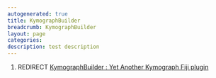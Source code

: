 ```yaml
---
autogenerated: true
title: KymographBuilder
breadcrumb: KymographBuilder
layout: page
categories: 
description: test description
---
```


1.  REDIRECT [KymographBuilder : Yet Another Kymograph Fiji plugin](KymographBuilder___Yet_Another_Kymograph_Fiji_plugin "wikilink")
